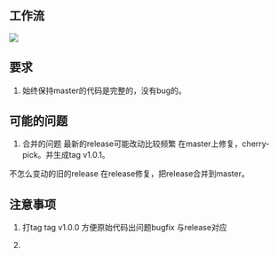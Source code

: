 

## 工作流
![](https://www.ibm.com/developerworks/cn/java/j-lo-git-mange/img001.png)

## 要求
1. 始终保持master的代码是完整的，没有bug的。

## 可能的问题
1. 合并的问题
最新的release可能改动比较频繁
在master上修复，cherry-pick。并生成tag v1.0.1。

不怎么变动的旧的release
在release修复，把release合并到master。


## 注意事项
1. 打tag
tag v1.0.0 方便原始代码出问题bugfix
与release对应

2. 
